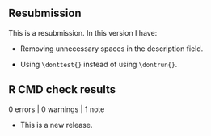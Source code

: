 ## Resubmission

This is a resubmission. In this version I have:

* Removing unnecessary spaces in the description field.

* Using `\donttest{}` instead of using `\dontrun{}`.

## R CMD check results

0 errors | 0 warnings | 1 note

* This is a new release.
